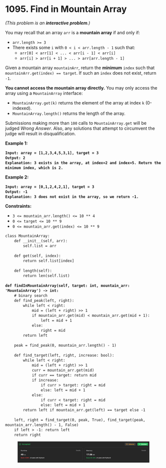 # 1095. Find in Mountain Array

_(This problem is an **interactive problem**.)_

You may recall that an array `arr` is a **mountain array** if and only if:

* `arr.length >= 3`
* There exists some `i` with `0 < i < arr.length - 1` such that:
  * `arr[0] < arr[1] < ... < arr[i - 1] < arr[i]`
  * `arr[i] > arr[i + 1] > ... > arr[arr.length - 1]`

Given a mountain array `mountainArr`, return the **minimum** `index` such that `mountainArr.get(index) == target`. If such an `index` does not exist, return `-1`.

**You cannot access the mountain array directly.** You may only access the array using a `MountainArray` interface:

* `MountainArray.get(k)` returns the element of the array at index `k` (0-indexed).
* `MountainArray.length()` returns the length of the array.

Submissions making more than `100` calls to `MountainArray.get` will be judged _Wrong Answer_. Also, any solutions that attempt to circumvent the judge will result in disqualification.

&#x20;

**Example 1:**

<pre><code><strong>Input: array = [1,2,3,4,5,3,1], target = 3
</strong><strong>Output: 2
</strong><strong>Explanation: 3 exists in the array, at index=2 and index=5. Return the minimum index, which is 2.
</strong></code></pre>

**Example 2:**

<pre><code><strong>Input: array = [0,1,2,4,2,1], target = 3
</strong><strong>Output: -1
</strong><strong>Explanation: 3 does not exist in the array, so we return -1.
</strong></code></pre>

&#x20;

**Constraints:**

* `3 <= mountain_arr.length() <= 10 ** 4`
* `0 <= target <= 10 ** 9`
* `0 <= mountain_arr.get(index) <= 10 ** 9`

<pre class="language-python"><code class="lang-python">class MountainArray:
    def __init__(self, arr):
        self.list = arr

    def get(self, index):
        return self.list[index]

    def length(self):
        return len(self.list)
        
<strong>def findInMountainArray(self, target: int, mountain_arr: 'MountainArray') -> int:
</strong>    # binary search
    def find_peak(left, right):
        while left &#x3C; right:
            mid = (left + right) >> 1
            if mountain_arr.get(mid) &#x3C; mountain_arr.get(mid + 1):
                left = mid + 1
            else:
                right = mid
        return left
    
    peak = find_peak(0, mountain_arr.length() - 1)

    def find_target(left, right, increase: bool):
        while left &#x3C; right:
            mid = (left + right) >> 1
            curr = mountain_arr.get(mid)
            if curr == target: return mid
            if increase:
                if curr > target: right = mid
                else: left = mid + 1
            else:
                if curr &#x3C; target: right = mid
                else: left = mid + 1
        return left if mountain_arr.get(left) == target else -1
            
    left, right = find_target(0, peak, True), find_target(peak, mountain_arr.length() - 1, False)
    if left > -1: return left
    return right
</code></pre>

<figure><img src="../.gitbook/assets/image (5).png" alt=""><figcaption></figcaption></figure>
